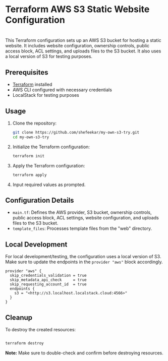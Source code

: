 # Terraform AWS S3 Static Website Configuration

# 

This Terraform configuration sets up an AWS S3 bucket for hosting a static website. It includes website configuration, ownership controls, public access block, ACL settings, and uploads files to the S3 bucket. It also uses a local version of S3 for testing purposes.

## Prerequisites

- [Terraform](https://www.terraform.io/downloads.html) installed
- AWS CLI configured with necessary credentials
- LocalStack for testing purposes

## Usage

1. Clone the repository:
    
    ```bash
    git clone https://github.com/shefeekar/my-own-s3-try.git
    cd my-own-s3-try
    
    ```
    
2. Initialize the Terraform configuration:
    
    ```bash
    terraform init
    
    ```
    
3. Apply the Terraform configuration:
    
    ```bash
    terraform apply
    
    ```
    
4. Input required values as prompted.

## Configuration Details

- `main.tf`: Defines the AWS provider, S3 bucket, ownership controls, public access block, ACL settings, website configuration, and uploads files to the S3 bucket.
- `template_files`: Processes template files from the "web" directory.

## Local Development

For local development/testing, the configuration uses a local version of S3. Make sure to update the endpoints in the `provider "aws"` block accordingly.

```
provider "aws" {
  skip_credentials_validation = true
  skip_metadata_api_check     = true
  skip_requesting_account_id  = true
  endpoints {
    s3 = "<http://s3.localhost.localstack.cloud:4566>"
  }
}
```

## **Cleanup**

To destroy the created resources:

```bash

terraform destroy

```

**Note:** Make sure to double-check and confirm before destroying resources.

##
